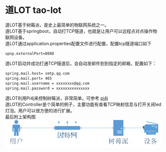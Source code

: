 # 道LOT tao-lot
道LOT基于树莓派，是史上最简单的物联网系统之一。<br>
道LOT基于springboot，自动打TCP隧道，也就是让用户可以远程点对点操作物联网设备。<br>
道LOT通过application.properties配置文件进行配置，配置tcp隧道端口如下
```
upnp.externalPort=8088
```
道LOT启动并成功打通TCP隧道后，会自动发邮件到到指定的邮箱，配置如下：
```
spring.mail.host= smtp.qq.com
spring.mail.port= 465
spring.mail.username = xxxxxxxx@qq.com
spring.mail.password = xxxxxxxxxxxxxxx
```
道LOT利用Pi4j来控制树莓派，非常简单。可参考 [pi4j](http://pi4j.com/)<br>
道LOT的Controller是个简单的例子，主要功能有查看TCP映射信息与打开关闭led灯泡。用户可以很方便的进行扩展。<br>
最后附上架构图
![架构](道LOT架构.png)

